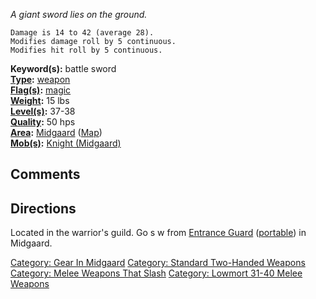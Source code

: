*A giant sword lies on the ground.*

`Damage is 14 to 42 (average 28).`  
`Modifies damage roll by 5 continuous.`  
`Modifies hit roll by 5 continuous.`

**Keyword(s):** battle sword  
**[Type](:Category:_Object_Types "wikilink"):**
[weapon](:Category:_Melee_Weapons "wikilink")  
**[Flag(s)](:Category:_Object_Flags "wikilink"):**
[magic](Magic_Flag "wikilink")  
**[Weight](Object_Weight "wikilink"):** 15 lbs  
**[Level(s)](Object_Level "wikilink"):** 37-38  
**[Quality](Object_Quality "wikilink"):** 50 hps  
**[Area](:Category:_Areas "wikilink"):**
[Midgaard](:Category:_Midgaard "wikilink")
([Map](Midgaard_Map "wikilink"))  
**[Mob(s)](:Category:_Mobs "wikilink"):** [Knight
(Midgaard)](Knight_(Midgaard) "wikilink")  

## Comments

## Directions

Located in the warrior's guild. Go s w from [Entrance
Guard](Entrance_Guard "wikilink") ([portable](Teleport "wikilink")) in
Midgaard.  

[Category: Gear In Midgaard](Category:_Gear_In_Midgaard "wikilink")
[Category: Standard Two-Handed
Weapons](Category:_Standard_Two-Handed_Weapons "wikilink") [Category:
Melee Weapons That Slash](Category:_Melee_Weapons_That_Slash "wikilink")
[Category: Lowmort 31-40 Melee
Weapons](Category:_Lowmort_31-40_Melee_Weapons "wikilink")
